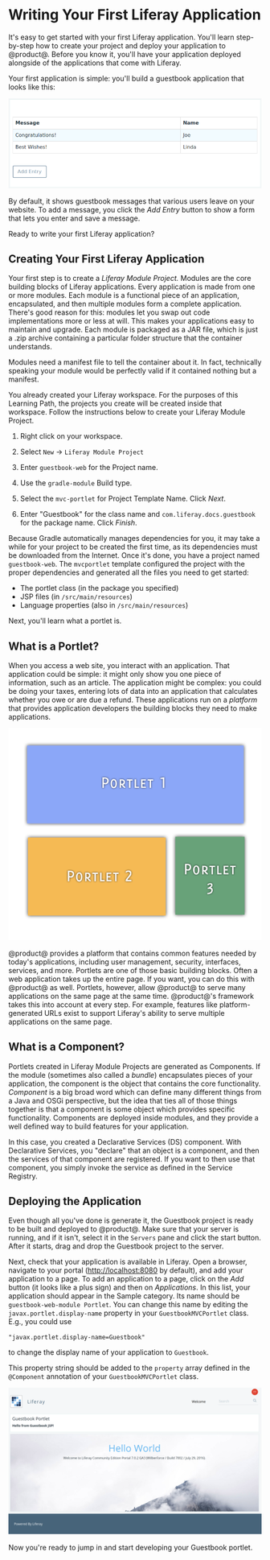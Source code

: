# Writing Your First Liferay Application [](id=writing-your-first-liferay-application)

It's easy to get started with your first Liferay application. You'll learn
step-by-step how to create your project and deploy your application to
@product@.  Before you know it, you'll have your application deployed alongside
of the applications that come with Liferay.

Your first application is simple: you'll build a guestbook application that
looks like this:

![Figure x: You'll create this simple application.](../../../images/first-guestbook-portlet.png)

By default, it shows guestbook messages that various users leave on your
website. To add a message, you click the *Add Entry* button to show a form that
lets you enter and save a message.

Ready to write your first Liferay application?

## Creating Your First Liferay Application [](id=creating-your-first-liferay-application)

Your first step is to create a *Liferay Module Project.* Modules are the core
building blocks of Liferay applications. Every application is made from one or
more modules. Each module is a functional piece of an application, encapsulated,
and then multiple modules form a complete application. There's good reason for
this: modules let you swap out code implementations more or less at will. This
makes your applications easy to maintain and upgrade. Each module is packaged as
a JAR file, which is just a .zip archive containing a particular folder
structure that the container understands. 

Modules need a manifest file to tell the container about it. In fact,
technically speaking your module would be perfectly valid if it contained
nothing but a manifest.
 
You already created your Liferay workspace. For the purposes of this Learning
Path, the projects you create will be created inside that workspace. Follow
the instructions below to create your Liferay Module Project.

1. Right click on your workspace.

2. Select `New` &rarr; `Liferay Module Project`

3. Enter `guestbook-web` for the Project name. 

4. Use the `gradle-module` Build type.

5. Select the `mvc-portlet` for Project Template Name. Click *Next*. 

7. Enter "Guestbook" for the class name and `com.liferay.docs.guestbook` for the package name. Click *Finish*. 

Because Gradle automatically manages dependencies for you, it may take a while
for your project to be created the first time, as its dependencies must be
downloaded from the Internet. Once it's done, you have a project named
`guestbook-web`. The `mvcportlet` template configured the project with the 
proper dependencies and generated all the files you need to get started: 

- The portlet class (in the package you specified)
- JSP files (in `/src/main/resources`)
- Language properties (also in `/src/main/resources`)

Next, you'll learn what a portlet is. 

## What is a Portlet? [](id=what-is-a-portlet)

When you access a web site, you interact with an application. That application
could be simple: it might only show you one piece of information, such as an
article. The application might be complex: you could be doing your taxes,
entering lots of data into an application that calculates whether you owe or
are due a refund. These applications run on a *platform* that provides
application developers the building blocks they need to make applications.

![Figure x: Many Liferay applications can run at the same time on the same page.](../../../images/portlet-applications.png)

@product@ provides a platform that contains common features needed by today's
applications, including user management, security, interfaces, services, and
more. Portlets are one of those basic building blocks. Often a web application
takes up the entire page. If you want, you can do this with @product@ as well.
Portlets, however, allow @product@ to serve many applications on the same page
at the same time. @product@'s framework takes this into account at every step.
For example, features like platform-generated URLs exist to support Liferay's
ability to serve multiple applications on the same page.

## What is a Component? [](id=what-is-a-component)

Portlets created in Liferay Module Projects are generated as Components. If the
module (sometimes also called a *bundle*) encapsulates pieces of your
application, the component is the object that contains the core
functionality. *Component* is a big broad word which can define many different
things from a Java and OSGi perspective, but the idea that ties all of those
things together is that a component is some object which provides specific
functionality. Components are deployed inside modules, and they provide a
well defined way to build features for your application. 

In this case, you created a Declarative Services (DS) component. With
Declarative Services, you "declare" that an object is a component, and then the
services of that component are registered. If you want to then use that
component, you simply invoke the service as defined in the Service Registry. 

## Deploying the Application [](id=deploying-the-application)

Even though all you've done is generate it, the Guestbook project is ready to be
built and deployed to @product@.  Make sure that your server is running, and if 
it isn't, select it in the `Servers` pane and click the start button. After it
starts, drag and drop the Guestbook project to the server.

<!-- Needs an image here showing the drag and drop, because it's not intuitive
unless you see it. -Rich -->

Next, check that your application is available in Liferay. Open a browser,
navigate to your portal ([http://localhost:8080](http://localhost:8080) by
default), and add your application to a page. To add an application to a page,
click on the *Add* button (it looks like a plus sign) and then on
*Applications*. In this list, your application should appear in the Sample
category. Its name should be `guestbook-web-module Portlet`. You can
change this name by editing the `javax.portlet.display-name` property in your
`GuestbookMVCPortlet` class. E.g., you could use

    "javax.portlet.display-name=Guestbook"

to change the display name of your application to `Guestbook`.

This property string should be added to the `property` array defined in the
`@Component` annotation of your `GuestbookMVCPortlet` class.

![Figure x: This is the default Liferay homepage. It contains several portlet applications including the initial version of the Guestbook application that you created.](../../../images/default-portlet-application.png)

Now you're ready to jump in and start developing your Guestbook portlet.
